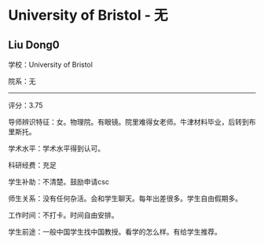 # University of Bristol - 无

## Liu Dong0

学校：University of Bristol

院系：无

* * *

评分：3.75

导师辨识特征：女。物理院。有眼镜。院里难得女老师。牛津材料毕业，后转到布里斯托。

学术水平：学术水平得到认可。

科研经费：充足

学生补助：不清楚。鼓励申请csc

师生关系：没有任何杂活。会和学生聊天。每年出差很多。学生自由假期多。

工作时间：不打卡。时间自由安排。

学生前途：一般中国学生找中国教授。看学的怎么样。有给学生推荐。
